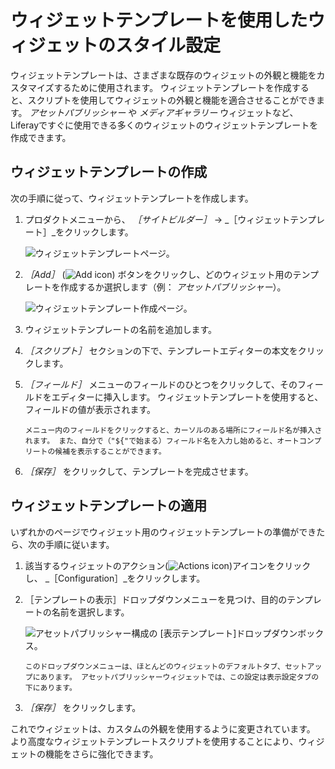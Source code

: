 # ウィジェットテンプレートを使用したウィジェットのスタイル設定

ウィジェットテンプレートは、さまざまな既存のウィジェットの外観と機能をカスタマイズするために使用されます。 ウィジェットテンプレートを作成すると、スクリプトを使用してウィジェットの外観と機能を適合させることができます。 _アセットパブリッシャー_ や _メディアギャラリー_ ウィジェットなど、Liferayですぐに使用できる多くのウィジェットのウィジェットテンプレートを作成できます。

## ウィジェットテンプレートの作成

次の手順に従って、ウィジェットテンプレートを作成します。

1. プロダクトメニューから、 _［サイトビルダー］_ → _［ウィジェットテンプレート］_をクリックします。

    ![ウィジェットテンプレートページ。](./styling-widgets-with-widget-templates/images/01.png)

1. _［Add］_ (![Add icon](../../../images/icon-add.png)) ボタンをクリックし、どのウィジェット用のテンプレートを作成するか選択します（例： _アセットパブリッシャー_）。

    ![ウィジェットテンプレート作成ページ。](./styling-widgets-with-widget-templates/images/02.png)

1. ウィジェットテンプレートの名前を追加します。

1. _［スクリプト］_ セクションの下で、テンプレートエディターの本文をクリックします。

1. _［フィールド］_ メニューのフィールドのひとつをクリックして、そのフィールドをエディターに挿入します。 ウィジェットテンプレートを使用すると、フィールドの値が表示されます。

    ```{note}
    メニュー内のフィールドをクリックすると、カーソルのある場所にフィールド名が挿入されます。 また、自分で（"${"で始まる）フィールド名を入力し始めると、オートコンプリートの候補を表示することができます。
    ```

1. _［保存］_ をクリックして、テンプレートを完成させます。

## ウィジェットテンプレートの適用

いずれかのページでウィジェット用のウィジェットテンプレートの準備ができたら、次の手順に従います。

1. 該当するウィジェットのアクション(![Actions icon](../../../images/icon-actions.png))アイコンをクリックし、 _［Configuration］_をクリックします。

1. ［テンプレートの表示］ドロップダウンメニューを見つけ、目的のテンプレートの名前を選択します。

    ![アセットパブリッシャー構成の [表示テンプレート]ドロップダウンボックス。](./styling-widgets-with-widget-templates/images/03.png)

    ```{note}
    このドロップダウンメニューは、ほとんどのウィジェットのデフォルトタブ、セットアップにあります。 アセットパブリッシャーウィジェットでは、この設定は表示設定タブの下にあります。
    ```

1. _［保存］_ をクリックします。

    <!-- screenshot -->

これでウィジェットは、カスタムの外観を使用するように変更されています。 より高度なウィジェットテンプレートスクリプトを使用することにより、ウィジェットの機能をさらに強化できます。
